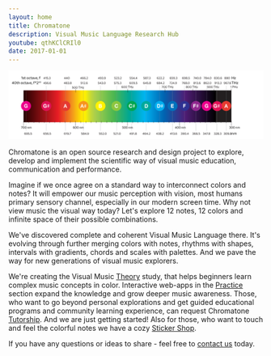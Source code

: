 ```yaml
---
layout: home
title: Chromatone
description: Visual Music Language Research Hub
youtube: qthKClCRIl0
date: 2017-01-01
---
```


<a href="/theory/interplay/spectrum/" ><img class="w-full" alt="Chromatic Spectrum" src="/img/spectrum.svg" /></a>

Chromatone is an open source research and design project to explore, develop and implement the scientific way of visual music education, communication and performance.

Imagine if we once agree on a standard way to interconnect colors and notes? It will empower our music perception with vision, most humans primary sensory channel, especially in our modern screen time. Why not view music the visual way today? Let's explore 12 notes, 12 colors and infinite space of their possible combinations.

We've discovered complete and coherent Visual Music Language there. It's evolving through further merging colors with notes, rhythms with shapes, intervals with gradients, chords and scales with palettes. And we pave the way for new generations of visual music explorers.

We're creating the Visual Music [Theory](./theory/index.md) study, that helps beginners learn complex music concepts in color. Interactive web-apps in the [Practice](./practice/index.md) section expand the knowledge and grow deeper music awareness. Those, who want to go beyond personal explorations and get guided educational programs and community learning experience, can request Chromatone [Tutorship](/tutor/). And we are just getting started! Also for those, who want to touch and feel the colorful notes we have a cozy [Sticker Shop](./shop/index.md).

If you have any questions or ideas to share - feel free to [contact us](contacts/index.md) today.
